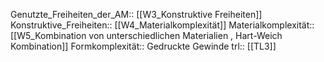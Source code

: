 Genutzte_Freiheiten_der_AM:: [[W3_Konstruktive Freiheiten]]
Konstruktive_Freiheiten:: [[W4_Materialkomplexität]] 
Materialkomplexität:: [[W5_Kombination von unterschiedlichen Materialien , Hart-Weich Kombination]]
Formkomplexität::  Gedruckte Gewinde
trl:: [[TL3]]
